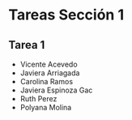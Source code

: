 # Tareas Sección 1

## Tarea 1
* Vicente Acevedo
* Javiera Arriagada
* Carolina Ramos
* Javiera Espinoza Gac
* Ruth Perez
* Polyana Molina